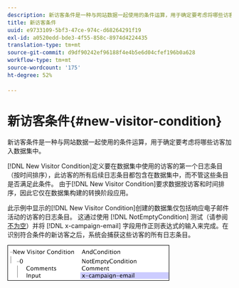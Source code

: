 ```yaml
---
description: 新访客条件是一种与网站数据一起使用的条件运算，用于确定要考虑将哪些访客加入数据集中。
title: 新访客条件
uuid: e9733109-5bf3-47ce-974c-d68264291f19
exl-id: a0520edd-bde3-4f55-858c-8974d4224435
translation-type: tm+mt
source-git-commit: d9df90242ef96188f4e4b5e6d04cfef196b0a628
workflow-type: tm+mt
source-wordcount: '175'
ht-degree: 52%

---
```


# 新访客条件{#new-visitor-condition}

新访客条件是一种与网站数据一起使用的条件运算，用于确定要考虑将哪些访客加入数据集中。

[!DNL New Visitor Condition]定义要在数据集中使用的访客的第一个日志条目（按时间排序），此访客的所有后续日志条目都包含在数据集中，而不管这些条目是否满足此条件。 由于[!DNL New Visitor Condition]要求数据按访客和时间排序，因此它仅在数据集构建的转换阶段应用。

此示例中显示的[!DNL New Visitor Condition]创建的数据集仅包括响应电子邮件活动的访客的日志条目。 这通过使用 [!DNL NotEmptyCondition] 测试（请参阅[不为空](../../../../home/c-dataset-const-proc/c-conditions/c-test-ops/c-test-op-con.md#section-1decb9d887894073a1b6b3d985729ac8)）并将 [!DNL x-campaign-email] 字段用作正则表达式的输入来完成。在识别符合条件的新访客之后，系统会捕获这些访客的所有日志条目。

![](assets/cfg_Transformation_NewVisitorCondition.png)
